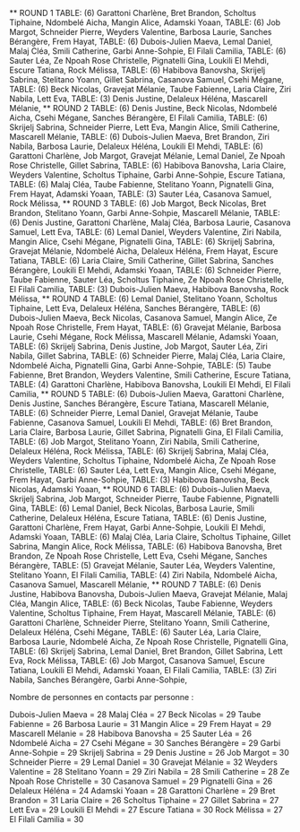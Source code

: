 

** ROUND 1
TABLE: (6)  Garattoni Charlène,  Bret Brandon,  Scholtus Tiphaine,  Ndombelé Aicha,  Mangin Alice,  Adamski Yoaan, 
TABLE: (6)  Job Margot,  Schneider Pierre,  Weyders Valentine,  Barbosa Laurie,  Sanches Bérangère,  Frem Hayat, 
TABLE: (6)  Dubois-Julien Maeva,  Lemal Daniel,  Malaj Cléa,  Smili Catherine,  Garbi Anne-Sohpie,  El Filali Camilia, 
TABLE: (6)  Sauter Léa,  Ze Npoah Rose Christelle,  Pignatelli Gina,  Loukili El Mehdi,  Escure Tatiana,  Rock Mélissa, 
TABLE: (6)  Habibova Banovsha,  Skrijelj Sabrina,  Stelitano Yoann,  Gillet Sabrina,  Casanova Samuel,  Csehi Mégane, 
TABLE: (6)  Beck Nicolas,  Gravejat Mélanie,  Taube Fabienne,  Laria Claire,  Ziri Nabila,  Lett Eva, 
TABLE: (3)  Denis Justine,  Delaleux Héléna,  Mascarell Mélanie, 
** ROUND 2
TABLE: (6)  Denis Justine,  Beck Nicolas,  Ndombelé Aicha,  Csehi Mégane,  Sanches Bérangère,  El Filali Camilia, 
TABLE: (6)  Skrijelj Sabrina,  Schneider Pierre,  Lett Eva,  Mangin Alice,  Smili Catherine,  Mascarell Mélanie, 
TABLE: (6)  Dubois-Julien Maeva,  Bret Brandon,  Ziri Nabila,  Barbosa Laurie,  Delaleux Héléna,  Loukili El Mehdi, 
TABLE: (6)  Garattoni Charlène,  Job Margot,  Gravejat Mélanie,  Lemal Daniel,  Ze Npoah Rose Christelle,  Gillet Sabrina, 
TABLE: (6)  Habibova Banovsha,  Laria Claire,  Weyders Valentine,  Scholtus Tiphaine,  Garbi Anne-Sohpie,  Escure Tatiana, 
TABLE: (6)  Malaj Cléa,  Taube Fabienne,  Stelitano Yoann,  Pignatelli Gina,  Frem Hayat,  Adamski Yoaan, 
TABLE: (3)  Sauter Léa,  Casanova Samuel,  Rock Mélissa, 
** ROUND 3
TABLE: (6)  Job Margot,  Beck Nicolas,  Bret Brandon,  Stelitano Yoann,  Garbi Anne-Sohpie,  Mascarell Mélanie, 
TABLE: (6)  Denis Justine,  Garattoni Charlène,  Malaj Cléa,  Barbosa Laurie,  Casanova Samuel,  Lett Eva, 
TABLE: (6)  Lemal Daniel,  Weyders Valentine,  Ziri Nabila,  Mangin Alice,  Csehi Mégane,  Pignatelli Gina, 
TABLE: (6)  Skrijelj Sabrina,  Gravejat Mélanie,  Ndombelé Aicha,  Delaleux Héléna,  Frem Hayat,  Escure Tatiana, 
TABLE: (6)  Laria Claire,  Smili Catherine,  Gillet Sabrina,  Sanches Bérangère,  Loukili El Mehdi,  Adamski Yoaan, 
TABLE: (6)  Schneider Pierre,  Taube Fabienne,  Sauter Léa,  Scholtus Tiphaine,  Ze Npoah Rose Christelle,  El Filali Camilia, 
TABLE: (3)  Dubois-Julien Maeva,  Habibova Banovsha,  Rock Mélissa, 
** ROUND 4
TABLE: (6)  Lemal Daniel,  Stelitano Yoann,  Scholtus Tiphaine,  Lett Eva,  Delaleux Héléna,  Sanches Bérangère, 
TABLE: (6)  Dubois-Julien Maeva,  Beck Nicolas,  Casanova Samuel,  Mangin Alice,  Ze Npoah Rose Christelle,  Frem Hayat, 
TABLE: (6)  Gravejat Mélanie,  Barbosa Laurie,  Csehi Mégane,  Rock Mélissa,  Mascarell Mélanie,  Adamski Yoaan, 
TABLE: (6)  Skrijelj Sabrina,  Denis Justine,  Job Margot,  Sauter Léa,  Ziri Nabila,  Gillet Sabrina, 
TABLE: (6)  Schneider Pierre,  Malaj Cléa,  Laria Claire,  Ndombelé Aicha,  Pignatelli Gina,  Garbi Anne-Sohpie, 
TABLE: (5)  Taube Fabienne,  Bret Brandon,  Weyders Valentine,  Smili Catherine,  Escure Tatiana, 
TABLE: (4)  Garattoni Charlène,  Habibova Banovsha,  Loukili El Mehdi,  El Filali Camilia, 
** ROUND 5
TABLE: (6)  Dubois-Julien Maeva,  Garattoni Charlène,  Denis Justine,  Sanches Bérangère,  Escure Tatiana,  Mascarell Mélanie, 
TABLE: (6)  Schneider Pierre,  Lemal Daniel,  Gravejat Mélanie,  Taube Fabienne,  Casanova Samuel,  Loukili El Mehdi, 
TABLE: (6)  Bret Brandon,  Laria Claire,  Barbosa Laurie,  Gillet Sabrina,  Pignatelli Gina,  El Filali Camilia, 
TABLE: (6)  Job Margot,  Stelitano Yoann,  Ziri Nabila,  Smili Catherine,  Delaleux Héléna,  Rock Mélissa, 
TABLE: (6)  Skrijelj Sabrina,  Malaj Cléa,  Weyders Valentine,  Scholtus Tiphaine,  Ndombelé Aicha,  Ze Npoah Rose Christelle, 
TABLE: (6)  Sauter Léa,  Lett Eva,  Mangin Alice,  Csehi Mégane,  Frem Hayat,  Garbi Anne-Sohpie, 
TABLE: (3)  Habibova Banovsha,  Beck Nicolas,  Adamski Yoaan, 
** ROUND 6
TABLE: (6)  Dubois-Julien Maeva,  Skrijelj Sabrina,  Job Margot,  Schneider Pierre,  Taube Fabienne,  Pignatelli Gina, 
TABLE: (6)  Lemal Daniel,  Beck Nicolas,  Barbosa Laurie,  Smili Catherine,  Delaleux Héléna,  Escure Tatiana, 
TABLE: (6)  Denis Justine,  Garattoni Charlène,  Frem Hayat,  Garbi Anne-Sohpie,  Loukili El Mehdi,  Adamski Yoaan, 
TABLE: (6)  Malaj Cléa,  Laria Claire,  Scholtus Tiphaine,  Gillet Sabrina,  Mangin Alice,  Rock Mélissa, 
TABLE: (6)  Habibova Banovsha,  Bret Brandon,  Ze Npoah Rose Christelle,  Lett Eva,  Csehi Mégane,  Sanches Bérangère, 
TABLE: (5)  Gravejat Mélanie,  Sauter Léa,  Weyders Valentine,  Stelitano Yoann,  El Filali Camilia, 
TABLE: (4)  Ziri Nabila,  Ndombelé Aicha,  Casanova Samuel,  Mascarell Mélanie, 
** ROUND 7
TABLE: (6)  Denis Justine,  Habibova Banovsha,  Dubois-Julien Maeva,  Gravejat Mélanie,  Malaj Cléa,  Mangin Alice, 
TABLE: (6)  Beck Nicolas,  Taube Fabienne,  Weyders Valentine,  Scholtus Tiphaine,  Frem Hayat,  Mascarell Mélanie, 
TABLE: (6)  Garattoni Charlène,  Schneider Pierre,  Stelitano Yoann,  Smili Catherine,  Delaleux Héléna,  Csehi Mégane, 
TABLE: (6)  Sauter Léa,  Laria Claire,  Barbosa Laurie,  Ndombelé Aicha,  Ze Npoah Rose Christelle,  Pignatelli Gina, 
TABLE: (6)  Skrijelj Sabrina,  Lemal Daniel,  Bret Brandon,  Gillet Sabrina,  Lett Eva,  Rock Mélissa, 
TABLE: (6)  Job Margot,  Casanova Samuel,  Escure Tatiana,  Loukili El Mehdi,  Adamski Yoaan,  El Filali Camilia, 
TABLE: (3)  Ziri Nabila,  Sanches Bérangère,  Garbi Anne-Sohpie, 


Nombre de personnes en contacts par personne :  

Dubois-Julien Maeva = 28
Malaj Cléa = 27
Beck Nicolas = 29
Taube Fabienne = 26
Barbosa Laurie = 31
Mangin Alice = 29
Frem Hayat = 29
Mascarell Mélanie = 28
Habibova Banovsha = 25
Sauter Léa = 26
Ndombelé Aicha = 27
Csehi Mégane = 30
Sanches Bérangère = 29
Garbi Anne-Sohpie = 29
Skrijelj Sabrina = 29
Denis Justine = 26
Job Margot = 30
Schneider Pierre = 29
Lemal Daniel = 30
Gravejat Mélanie = 32
Weyders Valentine = 28
Stelitano Yoann = 29
Ziri Nabila = 28
Smili Catherine = 28
Ze Npoah Rose Christelle = 30
Casanova Samuel = 29
Pignatelli Gina = 26
Delaleux Héléna = 24
Adamski Yoaan = 28
Garattoni Charlène = 29
Bret Brandon = 31
Laria Claire = 26
Scholtus Tiphaine = 27
Gillet Sabrina = 27
Lett Eva = 29
Loukili El Mehdi = 27
Escure Tatiana = 30
Rock Mélissa = 27
El Filali Camilia = 30